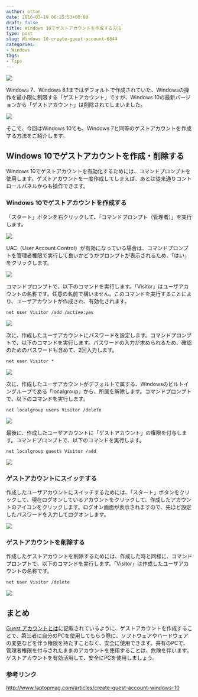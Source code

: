 ```yaml
---
author: ottan
date: 2016-03-19 06:25:53+00:00
draft: false
title: Windows 10でゲストアカウントを作成する方法
type: post
slug: Windows 10-create-guest-account-6844
categories:
- Windows
tags:
- Tips
---
```


![](/uploads/2016/03/160319-56ecc198e3adb.png)






Windows 7、Windows 8.1まではデフォルトで作成されていた、Windowsの操作を最小限に制限する「ゲストアカウント」ですが、Windows 10の最新バージョンから「ゲストアカウント」は削除されてしまいました。





![](/uploads/2016/03/160319-56ecc4da81ad3.png)






そこで、今回はWindows 10でも、Windows 7と同等のゲストアカウントを作成する方法をご紹介します。





## Windows 10でゲストアカウントを作成・削除する





Windows 10でゲストアカウントを有効化するためには、コマンドプロンプトを使用します。ゲストアカウントを一度作成してしまえば、あとは従来通りコントロールパネルからも操作できます。





### Windows 10でゲストアカウントを作成する





「スタート」ボタンを右クリックして、「コマンドプロンプト（管理者）」を実行します。





![](/uploads/2016/03/160319-56ecc19ce3728.png)






UAC（User Account Control）が有効になっている場合は、コマンドプロンプトを管理者権限で実行して良いかどうかプロンプトが表示されるため、「はい」をクリックします。





![](/uploads/2016/03/160319-56ecc1a554a6d.png)






コマンドプロンプトで、以下のコマンドを実行します。「Visitor」はユーザアカウントの名称です。任意の名前で構いません。このコマンドを実行することにより、ユーザアカウントが作成され、有効化されます。




    
    net user Visitor /add /active:yes





![](/uploads/2016/03/160319-56ecc1a6250bf.png)






次に、作成したユーザアカウントにパスワードを設定します。コマンドプロンプトで、以下のコマンドを実行します。パスワードの入力が求められるため、確認のためのパスワードも含めて、2回入力します。




    
    net user Visitor *





![](/uploads/2016/03/160319-56ecc1a853321.png)






次に、作成したユーザアカウントがデフォルトで属する、Windowsのビルトイングループである「localgroup」から、所属を解除します。コマンドプロンプトで、以下のコマンドを実行します。




    
    net localgroup users Visitor /delete





![](/uploads/2016/03/160319-56ecc1aa31829.png)






最後に、作成したユーザアカウントに「ゲストアカウント」の権限を付与します。コマンドプロンプトで、以下のコマンドを実行します。




    
    net localgroup guests Visitor /add





![](/uploads/2016/03/160319-56ecc1ac54eac.png)






### ゲストアカウントにスイッチする





作成したユーザアカウントにスイッチするためには、「スタート」ボタンをクリックして、現在ログオンしているアカウントをクリックして、作成したアカウントのアイコンをクリックします。ログオン画面が表示されますので、先ほど設定したパスワードを入力してログオンします。





![](/uploads/2016/03/160319-56ecc1b00f599.png)






### ゲストアカウントを削除する





作成したゲストアカウントを削除するためには、作成した時と同様に、コマンドプロンプトで、以下のコマンドを実行します。「Visitor」は作成したユーザアカウントの名称です。




    
    net user Visitor /delete





![](/uploads/2016/03/160319-56ecc1bba7f8d.png)






## まとめ





[Guest アカウントとは](http://windows.microsoft.com/ja-jp/windows-vista/what-is-a-guest-account)に記載されているように、ゲストアカウントを作成することで、第三者に自分のPCを使用してもらう際に、ソフトウェアやハードウェアの変更などを伴う権限を持たすことなく、安全に使用できます。共有のPCで、管理者権限を付与されたままのアカウントを使用することは、危険を伴います。ゲストアカウントを有効活用して、安全にPCを使用しましょう。





### 参考リンク



http://www.laptopmag.com/articles/create-guest-account-windows-10
